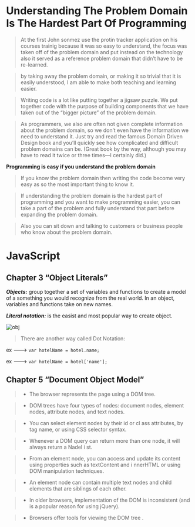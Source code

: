 # Understanding The Problem Domain Is The Hardest Part Of Programming 

> At the first John sonmez use the protin tracker application on his courses trainig because it was so easy to understand, the focus was taken off of the problem domain and put instead on the technology also it served as a reference problem domain that didn’t have to be re-learned.

> by taking away the problem domain, or making it so trivial that it is easily understood, I am able to make both teaching and learning easier.

> Writing code is a lot like putting together a jigsaw puzzle.  We put together code with the purpose of building components that we have taken out of the “bigger picture” of the problem domain.

> As programmers, we also are often not given complete information about the problem domain, so we don’t even have the information we need to understand it. Just try and read the famous Domain Driven Design book and you’ll quickly see how complicated and difficult problem domains can be.  (Great book by the way, although you may have to read it twice or three times—I certainly did.)

**Programming is easy if you understand the problem domain**

>If you know the problem domain then writing the code become very easy as so the most important thing to know it.

> If understanding the problem domain is the hardest part of programming and you want to make programming easier, you can take a part of the problem and fully understand that part before expanding the problem domain.

>Also you can sit down and talking to customers or business people who know about the problem domain.

# JavaScript

## Chapter 3 “Object Literals”

**_Objects:_** group together a set of variables and functions to create a model
of a something you would recognize from the real world. In an object,
variables and functions take on new names.

**_Literal notation:_** is the easist and most popular way to create object.

![obj](https://www.bookofnetwork.com/images/javascript-images/JS_Object-literal---syntax_04Oct16_1420.png)

> There are another way called Dot Notation:

ex ---> `var hotelName = hotel.name;`

ex ---> `var hotelName = hotel['name'];`

## Chapter 5 “Document Object Model”

> * The browser represents the page using a DOM tree.

> * DOM trees have four types of nodes: document nodes,
element nodes, attribute nodes, and text nodes.

> * You can select element nodes by their id or cl ass
attributes, by tag name, or using CSS selector syntax.

> * Whenever a DOM query can return more than one
node, it will always return a Nadel i st.

> * From an element node, you can access and update its
content using properties such as textContent and
i nnerHTML or using DOM manipulation techniques.

> * An element node can contain multiple text nodes and
child elements that are siblings of each other.

> * In older browsers, implementation of the DOM is
inconsistent (and is a popular reason for using jQuery).

> * Browsers offer tools for viewing the DOM tree .




